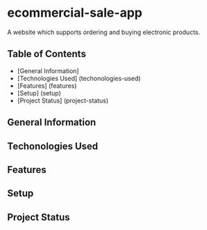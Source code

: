 # ecommercial-sale-app
A website which supports ordering and buying electronic products.
## Table of Contents
* [General Information] 
* [Technologies Used] (techonologies-used)
* [Features] (features)
* [Setup] (setup)
* [Project Status] (project-status)
## General Information
## Techonologies Used
## Features
## Setup
## Project Status
